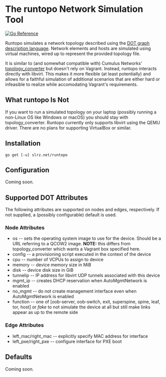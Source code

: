 # The runtopo Network Simulation Tool
[![Go Reference](https://pkg.go.dev/badge/slrz.net/runtopo.svg)](https://pkg.go.dev/slrz.net/runtopo)

Runtopo simulates a network topology described using the [DOT graph description
language](https://www.graphviz.org/doc/info/lang.html). Network elements and
hosts are simulated using virtual machines, wired up to represent the provided
topology file.

It is similar to (and somewhat compatible with) Cumulus Networks'
[topology\_converter](https://gitlab.com/cumulus-consulting/tools/topology_converter)
but doesn't rely on Vagrant. Instead, runtopo interacts directly with libvirt.
This makes it more flexible (at least potentially) and allows for a faithful
simulation of additional scenarios that are either hard or infeasible to
realize while accomodating Vagrant's requirements.


## What runtopo Is Not

If you want to run a simulated topology on your laptop (possibly running a
non-Linux OS like Windows or macOS) you should stay with topology\_converter.
Runtopo currently only supports libvirt using the QEMU driver. There are no
plans for supporting VirtualBox or similar.


## Installation

```
go get [-u] slrz.net/runtopo
```

## Configuration

Coming soon.

## Supported DOT Attributes

The following attributes are supported on nodes and edges, respectively. If not
supplied, a (possibly configurable) default is used.

### Node Attributes
* os -- sets the operating system image to use for the device. Should be a URL
  referring to a QCOW2 image. **NOTE:** this differs from topology\_converter
  which wants a Vagrant box specified here.
* config -- a provisioning script executed in the context of the device
* cpu -- number of VCPUs to assign to device
* memory -- device memory size in MiB
* disk -- device disk size in GiB
* tunnelip -- IP address for libvirt UDP tunnels associated with this device
* mgmt\_ip -- creates DHCP reservation when AutoMgmtNetwork is enabled
* no\_mgmt -- do not create management interface even when AutoMgmtNetwork is enabled
* function -- one of [oob-server, oob-switch, exit, superspine, spine, leaf,
  tor, host] or *fake* to not simulate the device at all but still make links
  appear as up to the remote side

### Edge Attributes
* left\_mac/right\_mac -- explicitly specify MAC address for interface
* left\_pxe/right\_pxe -- configure interface for PXE boot

## Defaults

Coming soon.
